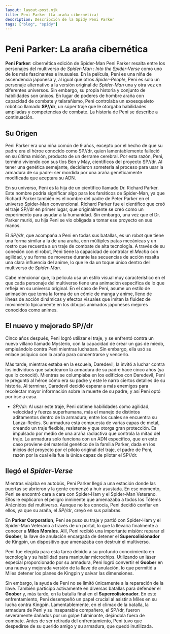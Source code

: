```yaml
---
layout: layout-post.njk
title: Peni Parker (La araña cibernética)
description: Descripción de la Spidy Peni Parker
tags: ["blog", "spidy"]
---
```


# Peni Parker: La araña cibernética

**Peni Parker**: cibernética edición de Spider-Man Peni Parker resalta entre los personajes del multiverso de *Spider-Man : Into the Spider-Verse* como uno de los más fascinantes e inusuales. En la película, Peni es una niña de ascendencia japonesa y, al igual que otros *Spider-People*, Peni es solo un personaje alternativo a la versión original de *Spider-Man* una y otra vez en diferentes universos. Sin embargo, su propia historia y conjunto de habilidades son únicos. En lugar de poderes de hombre araña con capacidad de combate y telarañismo, Peni controlaba un exoesqueleto robótico llamado **SP//dr**, un súper traje que le otorgaba habilidades ampliadas y competencias de combate. La historia de Peni se describe a continuación.

## Su Origen

Peni Parker era una niña común de 9 años, excepto por el hecho de que su padre era el héroe conocido como SP//dr, quien lamentablemente falleció en su última misión, producto de un derrame cerebral. Por esta razón, Peni, terminó viviendo con sus tíos Ben y May, científicos del proyecto SP//dr. Al tener una genética semejante, decidieron someterla al proceso para usar la armadura de su padre: ser mordida por una araña genéticamente modificada que aceptara su ADN.

En su universo, Peni es la hija de un científico llamado Dr. Richard Parker. Este nombre podría significar algo para los fanáticos de Spider-Man, ya que Richard Parker también es el nombre del padre de Peter Parker en el universo Spider-Man convencional. Richard Parker fue el científico que creó el traje SP//dr en primer lugar, que originalmente se creó como un experimento para ayudar a la humanidad. Sin embargo, una vez que el Dr. Parker murió, su hija Peni se vio obligada a tomar ese proyecto en sus manos.

El *SP//dr*, que acompaña a Peni en todas sus batallas, es un robot que tiene una forma similar a la de una araña, con múltiples patas mecánicas y un rostro que recuerda a un traje de combate de alta tecnología. A través de su conexión con el robot, Peni tiene la capacidad de controlar el *Mecha* con agilidad, y su forma de moverse durante las secuencias de acción resalta una clara influencia del anime, lo que le da un toque único dentro del multiverso de *Spider-Man*.

Cabe mencionar que, la película usa un estilo visual muy característico en el que cada personaje del multiverso tiene una animación especifica de lo que refleja en su universo original. En el caso de Peni, asume un estilo de animación que toma la forma de un cómic de manga y anime, lleno de líneas de acción dinámicas y efectos visuales que imitan la fluidez de movimiento típicamente en los dibujos animados japoneses mejores conocidos como animes.


## El nuevo y mejorado SP//dr

Cinco años después, Peni logró utilizar el traje, y se enfrentó contra un nuevo villano llamado Mysterio, con la capacidad de crear un gas de miedo, empleándolo contra Peni mientras luchaban. Sin embargo, ella usó su enlace psíquico con la araña para concentrarse y vencerlo.

Más tarde, mientras estaba en la escuela, Daredevil, la invitó a luchar contra los individuos que sabotearon la armadura de su padre hace cinco años (ya que lo conoció). Mientras se columpiaba en los edificios con Daredevil, Peni le preguntó al héroe cómo era su padre y este le narro ciertos detalles de su historia. Al terminar, Daredevil decidió esperar a más enemigos para recolectar mayor información sobre la muerte de su padre, y así Peni optó por irse a casa.

- *SP//dr*: Al usar este traje, Peni obtiene habilidades como agilidad, velocidad y fuerza superhumana, más el manejo de distintos aditamentos dentro de la armadura; entre los cuales se encuentra su Lanza-Redes. Su armadura está compuesta de varias capas de metal, creando un traje flexible, resistente y que otorga gran protección. Es impulsado por medio de una araña radiactiva que controla la mitad del traje. La armadura solo funciona con un ADN específico, que en este caso proviene del material genético de la familia Parker, dada en los inicios del proyecto por el piloto original del traje, el padre de Peni, razón por la cual ella fue la única capaz de pilotar el SP//dr.

## llegó el *Spider-Verse*

Mientras viajaba en autobús, Peni Parker llegó a una estación donde las puertas se abrieron y la gente comenzó a huir asustada. En ese momento, Peni se encontró cara a cara con Spider-Ham y el Spider-Man Veterano. Ellos le explicaron el peligro inminente que amenazaba a todos los Tótems Arácnidos del multiverso. Aunque no los conocía, Peni decidió confiar en ellos, ya que su araña, el *SP//dr*, creyó en sus palabras. 

En **Parker Corporation**, Peni se puso su traje y partió con Spider-Ham y el Spider-Man Veterano a través de un portal, lo que la llevaría finalmente a conocer a **Miles Morales**. Allí, Peni recibió una importante misión: reparar el **Goober**, la llave de anulación encargada de detener el **Supercolisionador** de Kingpin, un dispositivo que amenazaba con destruir el multiverso. 

Peni fue elegida para esta tarea debido a su profundo conocimiento en tecnología y su habilidad para manipular microchips. Utilizando un láser especial proporcionado por su armadura, Peni logró convertir el **Goober** en una nueva y mejorada versión de la llave de anulación, lo que permitió a Miles detener los planes de Kingpin y salvar las dimensiones.

Sin embargo, la ayuda de Peni no se limitó únicamente a la reparación de la llave. También participó activamente en diversas batallas para defender el **Goober** y, más tarde, en la batalla final en el **Supercolisionador**. En este enfrentamiento, Peni desempeñó un papel crucial al asistir a Miles en su lucha contra Kingpin. Lamentablemente, en el clímax de la batalla, la armadura de Peni y su inseparable compañero, el SP//dr, fueron severamente dañados por un golpe fulminante, dejándola fuera de combate. Antes de ser retirada del enfrentamiento, Peni tuvo que despedirse de su querido amigo y su armadura, que quedó inutilizada.

